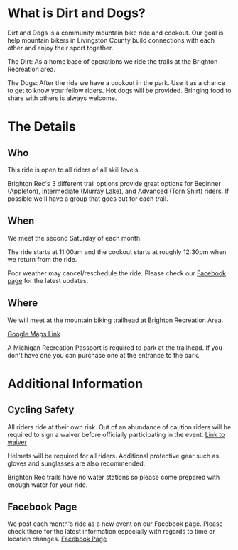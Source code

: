 # What is Dirt and Dogs?
Dirt and Dogs is a community mountain bike ride and cookout. Our goal is help mountain bikers in Livingston County build connections with each other and enjoy their sport together.

The Dirt: As a home base of operations we ride the trails at the Brighton Recreation area.

The Dogs: After the ride we have a cookout in the park. Use it as a chance to get to know your fellow riders. Hot dogs will be provided. Bringing food to share with others is always welcome.

# The Details
## Who
This ride is open to all riders of all skill levels.

Brighton Rec's 3 different trail options provide great options for Beginner (Appleton), Intermediate (Murray Lake), and Advanced (Torn Shirt) riders. If possible we'll have a group that goes out for each trail.

## When
We meet the second Saturday of each month.

The ride starts at 11:00am and the cookout starts at roughly 12:30pm when we return from the ride.

Poor weather may cancel/reschedule the ride. Please check our [Facebook page](https://www.facebook.com/groups/1004415318545824) for the latest updates.

## Where
We will meet at the mountain biking trailhead at Brighton Recreation Area.

[Google Maps Link](https://maps.app.goo.gl/SysXCKAfX5E1qZUY9)

A Michigan Recreation Passport is required to park at the trailhead. If you don't have one you can purchase one at the entrance to the park.

# Additional Information
## Cycling Safety
All riders ride at their own risk. Out of an abundance of caution riders will be required to sign a waiver before officially participating in the event. [Link to waiver](/waiver)

Helmets will be required for all riders. Additional protective gear such as gloves and sunglasses are also recommended.

Brighton Rec trails have no water stations so please come prepared with enough water for your ride.

## Facebook Page
We post each month's ride as a new event on our Facebook page. Please check there for the latest information especially with regards to time or location changes.
[Facebook Page](https://www.facebook.com/groups/1004415318545824)
